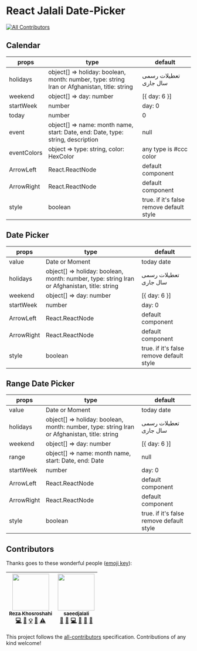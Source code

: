 # React Jalali Date-Picker

[![All Contributors](https://img.shields.io/badge/all_contributors-2-orange.svg?style=flat-square)](#contributors)

## Calendar

| props       | type                                                                                         | default                                  |
| ----------- | -------------------------------------------------------------------------------------------- | ---------------------------------------- |
| holidays    | object[] => holiday: boolean, month: number, type: string Iran or Afghanistan, title: string | تعطیلات رسمی سال جاری                    |
| weekend     | object[] => day: number                                                                      | [{ day: 6 }]                             |
| startWeek   | number                                                                                       | day: 0                                   |
| today       | number                                                                                       | 0                                        |
| event       | object[] => name: month name, start: Date, end: Date, type: string, description              | null                                     |
| eventColors | object => type: string, color: HexColor                                                      | any type is #ccc color                   |
| ArrowLeft   | React.ReactNode                                                                              | default component                        |
| ArrowRight  | React.ReactNode                                                                              | default component                        |
| style       | boolean                                                                                      | true. if it's false remove default style |

## Date Picker

| props      | type                                                                                         | default                                  |
| ---------- | -------------------------------------------------------------------------------------------- | ---------------------------------------- |
| value      | Date or Moment                                                                               | today date                               |
| holidays   | object[] => holiday: boolean, month: number, type: string Iran or Afghanistan, title: string | تعطیلات رسمی سال جاری                    |
| weekend    | object[] => day: number                                                                      | [{ day: 6 }]                             |
| startWeek  | number                                                                                       | day: 0                                   |
| ArrowLeft  | React.ReactNode                                                                              | default component                        |
| ArrowRight | React.ReactNode                                                                              | default component                        |
| style      | boolean                                                                                      | true. if it's false remove default style |

## Range Date Picker

| props      | type                                                                                         | default                                  |
| ---------- | -------------------------------------------------------------------------------------------- | ---------------------------------------- |
| value      | Date or Moment                                                                               | today date                               |
| holidays   | object[] => holiday: boolean, month: number, type: string Iran or Afghanistan, title: string | تعطیلات رسمی سال جاری                    |
| weekend    | object[] => day: number                                                                      | [{ day: 6 }]                             |
| range      | object[] => name: month name, start: Date, end: Date                                         | null                                     |
| startWeek  | number                                                                                       | day: 0                                   |
| ArrowLeft  | React.ReactNode                                                                              | default component                        |
| ArrowRight | React.ReactNode                                                                              | default component                        |
| style      | boolean                                                                                      | true. if it's false remove default style |

## Contributors

Thanks goes to these wonderful people ([emoji key](https://github.com/kentcdodds/all-contributors#emoji-key)):

<!-- ALL-CONTRIBUTORS-LIST:START - Do not remove or modify this section -->
<!-- prettier-ignore -->
| [<img src="https://avatars1.githubusercontent.com/u/11410506?v=4" width="100px;"/><br /><sub><b>Reza Khosroshahi</b></sub>](https://reza.blue)<br />[💻](https://github.com/rzkhosroshahi/react-jalali-datepicker/commits?author=rzkhosroshahi "Code") [📖](https://github.com/rzkhosroshahi/react-jalali-datepicker/commits?author=rzkhosroshahi "Documentation") [💡](#example-rzkhosroshahi "Examples") [🤔](#ideas-rzkhosroshahi "Ideas, Planning, & Feedback") [⚠️](https://github.com/rzkhosroshahi/react-jalali-datepicker/commits?author=rzkhosroshahi "Tests") | [<img src="https://avatars2.githubusercontent.com/u/15178117?v=4" width="100px;"/><br /><sub><b>saeedjalali</b></sub>](http://saeedjalali.ir)<br />[💬](#question-saeedjalali1 "Answering Questions") [🐛](https://github.com/rzkhosroshahi/react-jalali-datepicker/issues?q=author%3Asaeedjalali1 "Bug reports") [💻](https://github.com/rzkhosroshahi/react-jalali-datepicker/commits?author=saeedjalali1 "Code") [🤔](#ideas-saeedjalali1 "Ideas, Planning, & Feedback") [👀](#review-saeedjalali1 "Reviewed Pull Requests") [📢](#talk-saeedjalali1 "Talks") |
| :---: | :---: |

<!-- ALL-CONTRIBUTORS-LIST:END -->

This project follows the [all-contributors](https://github.com/kentcdodds/all-contributors) specification. Contributions of any kind welcome!
